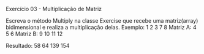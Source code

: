 ﻿Exercício 03 - Multiplicação de Matriz

Escreva o método Multiply na classe Exercise que recebe uma matriz(array) bidimensional e realiza a multiplicação delas.
Exemplo:
			1 2 3							 7  8
Matriz A:	4 5 6				Matriz B:	 9 10
											11 12

Resultado:	 58  64
			139 154
